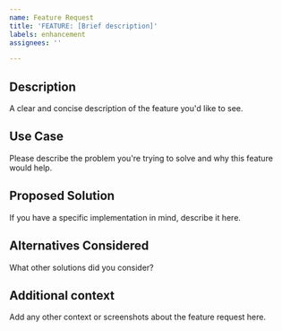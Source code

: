 ```yaml
---
name: Feature Request
title: 'FEATURE: [Brief description]'
labels: enhancement
assignees: ''

---
```


## Description

A clear and concise description of the feature you'd like to see.

## Use Case

Please describe the problem you're trying to solve and why this feature would help.

## Proposed Solution

If you have a specific implementation in mind, describe it here.

## Alternatives Considered

What other solutions did you consider?

## Additional context

Add any other context or screenshots about the feature request here.
